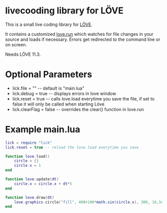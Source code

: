 # livecooding library for LÖVE

This is a small live coding library for [LÖVE](https://love2d.org). 

It contains a customized [love.run](https://love2d.org/wiki/love.run) which watches for file changes in your source and loads if necessary. Errors get redirected to the command line or on screen.

Needs LÖVE 11.3.

# Optional Parameters
* lick.file = "<INSERT CUSTOM FILE HERE>" -- default is "main.lua"
* lick.debug = true -- displays errors in love window
* lick.reset = true -- calls love.load everytime you save the file, if set to false it will only be called when starting Löve
* lick.clearFlag = false -- overrides the clear() function in love.run

# Example main.lua
```Lua
lick = require "lick"
lick.reset = true -- reload the love.load everytime you save

function love.load()
    circle = {}
    circle.x = 1
end

function love.update(dt)
    circle.x = circle.x + dt*5
end

function love.draw(dt)
    love.graphics.circle("fill", 400+100*math.sin(circle.x), 300, 16,16)
end
